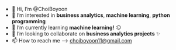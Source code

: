 - 👋 Hi, I’m @ChoiBoyoon
- 👀 I’m interested in **business analytics**, **machine learning**, **python programming**
- 🌱 I’m currently learning **machine learning!** :D
- 💞️ I’m looking to collaborate on **business analytics projects** ✨
- 📫 How to reach me --> choiboyoon11@gmail.com

<!---
ChoiBoyoon/ChoiBoyoon is a ✨ special ✨ repository because its `README.md` (this file) appears on your GitHub profile.
You can click the Preview link to take a look at your changes.
--->
